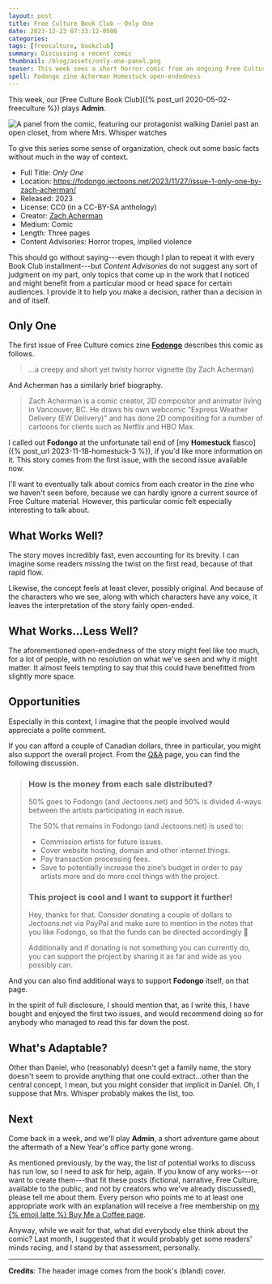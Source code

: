 ```yaml
---
layout: post
title: Free Culture Book Club — Only One
date: 2023-12-23 07:33:12-0500
categories:
tags: [freeculture, bookclub]
summary: Discussing a recent comic
thumbnail: /blog/assets/only-one-panel.png
teaser: This week sees a short horror comic from an ongoing Free Culture zine.
spell: Fodongo zine Acherman Homestuck open-endedness
---
```


This week, our [Free Culture Book Club]({% post_url 2020-05-02-freeculture %}) plays **Admin**.

![A panel from the comic, featuring our protagonist walking Daniel past an open closet, from where Mrs. Whisper watches](/blog/assets/only-one-panel.png "Some people keep skeletons in their closets, so...")

To give this series some sense of organization, check out some basic facts without much in the way of context.

 * Full Title:  *Only One*
 * Location:  <https://fodongo.jectoons.net/2023/11/27/issue-1-only-one-by-zach-acherman/>
 * Released:  2023
 * License:  CC0 (in a CC-BY-SA anthology)
 * Creator:  [Zach Acherman](https://ewdeliverycomic.com/)
 * Medium:  Comic
 * Length:  Three pages
 * Content Advisories:  Horror tropes, implied violence

This should go without saying---even though I plan to repeat it with every Book Club installment---but *Content Advisories* do not suggest any sort of judgment on my part, only topics that come up in the work that I noticed and might benefit from a particular mood or head space for certain audiences.  I provide it to help you make a decision, rather than a decision in and of itself.

## Only One

The first issue of Free Culture comics zine [**Fodongo**](https://fodongo.jectoons.net/) describes this comic as follows.

 > ...a creepy and short yet twisty horror vignette (by Zach Acherman)

And Acherman has a similarly brief biography.

 > Zach Acherman is a comic creator, 2D compositor and animator living in Vancouver, BC. He draws his own webcomic "Express Weather Delivery (EW Delivery)" and has done 2D compositing for a number of cartoons for clients such as Netflix and HBO Max.

I called out **Fodongo** at the unfortunate tail end of [my **Homestuck** fiasco]({% post_url 2023-11-18-homestuck-3 %}), if you'd like more information on it.  This story comes from the first issue, with the second issue available now.

I'll want to eventually talk about comics from each creator in the zine who we haven't seen before, because we can hardly ignore a current source of Free Culture material.  However, this particular comic felt especially interesting to talk about.

## What Works Well?

The story moves incredibly fast, even accounting for its brevity.  I can imagine some readers missing the twist on the first read, because of that rapid flow.

Likewise, the concept feels at least clever, possibly original.  And because of the characters who we see, along with which characters have any voice, it leaves the interpretation of the story fairly open-ended.

## What Works...Less Well?

The aforementioned open-endedness of the story might feel like too much, for a lot of people, with no resolution on what we've seen and why it might matter.  It almost feels tempting to say that this could have benefitted from slightly more space.

## Opportunities

Especially in this context, I imagine that the people involved would appreciate a polite comment.

If you can afford a couple of Canadian dollars, three in particular, you might also support the overall project.  From the [Q&A](https://fodongo.jectoons.net/qa/) page, you can find the following discussion.

 > ### How is the money from each sale distributed?
 >
 > 50% goes to Fodongo (and Jectoons.net) and 50% is divided 4-ways between the artists participating in each issue.
 >
 > The 50% that remains in Fodongo (and Jectoons.net) is used to:
 >
 > - Commission artists for future issues.
 > - Cover website hosting, domain and other internet things.
 > - Pay transaction processing fees.
 > - Save to potentially increase the zine’s budget in order to pay artists more and do more cool things with the project.
 >
 > ### This project is cool and I want to support it further!
 >
 > Hey, thanks for that. Consider donating a couple of dollars to Jectoons.net via PayPal and make sure to mention in the notes that you like Fodongo, so that the funds can be directed accordingly 🙂
 >
 > Additionally and if donating is not something you can currently do, you can support the project by sharing it as far and wide as you possibly can.

And you can also find additional ways to support **Fodongo** itself, on that page.

In the spirit of full disclosure, I should mention that, as I write this, I have bought and enjoyed the first two issues, and would recommend doing so for anybody who managed to read this far down the post.

## What's Adaptable?

Other than Daniel, who (reasonably) doesn't get a family name, the story doesn't seem to provide anything that one could extract...other than the central concept, I mean, but you might consider that implicit in Daniel.  Oh, I suppose that Mrs. Whisper probably makes the list, too.

## Next

Come back in a week, and we'll play **Admin**, a short adventure game about the aftermath of a New Year's office party gone wrong.

As mentioned previously, by the way, the list of potential works to discuss has run low, so I need to ask for help, again.  If you know of any works---or want to create them---that fit these posts (fictional, narrative, Free Culture, available to the public, and not by creators who we've already discussed), please tell me about them.  Every person who points me to at least one appropriate work with an explanation will receive a free membership on [my {% emoji latte %} Buy Me a Coffee page](https://buymeacoffee.com/jcolag).

Anyway, while we wait for that, what did everybody else think about the comic?  Last month, I suggested that it would probably get some readers' minds racing, and I stand by that assessment, personally.

* * *

**Credits**:  The header image comes from the book's (bland) cover.
